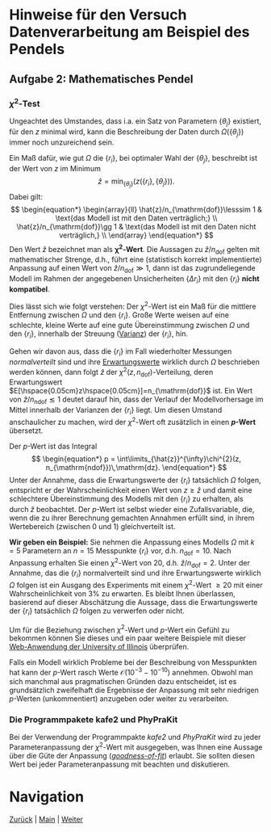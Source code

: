 # Hinweise für den Versuch Datenverarbeitung am Beispiel des Pendels

## Aufgabe 2: Mathematisches Pendel

### $\chi^{2}$-Test

Ungeachtet des Umstandes, dass i.a. ein Satz von Parametern $\{\theta_{j}\}$ existiert, für den $z$ minimal wird, kann die Beschreibung der Daten durch $\Omega(\{\theta_{j}\})$ immer noch unzureichend sein. 

Ein Maß dafür, wie gut $\Omega$ die $\{r_{i}\}$, bei optimaler Wahl der $\{\theta_{j}\}$, beschreibt ist der Wert von $z$ im Minimum
$$
\begin{equation*}
\hat{z}=\min_{\{\theta_{j}\}}\left(z(\{r_{i}\}, \{\theta_{j}\})\right).
\end{equation*}
$$
Dabei gilt: 
$$
\begin{equation*}
\begin{array}{ll}
\hat{z}/n_{\mathrm{dof}}\lesssim 1 & \text{das Modell ist mit den Daten verträglich;} \\
\hat{z}/n_{\mathrm{dof}}\gg 1 & \text{das Modell ist mit den Daten nicht verträglich,} \\
\end{array}
\end{equation*}
$$
Den Wert $\hat{z}$ bezeichnet man als **$\boldsymbol{\chi^{2}}$-Wert**. Die Aussagen zu $\hat{z}/n_{\mathrm{dof}}$ gelten mit mathematischer Strenge, d.h., führt eine (statistisch korrekt implementierte) Anpassung auf einen Wert von $\hat{z}/n_{\mathrm{dof}}\gg 1$, dann ist das zugrundeliegende Modell im Rahmen der angegebenen Unsicherheiten $\{\Delta r_{i}\}$ mit den $\{r_{i}\}$ **nicht kompatibel**. 

Dies lässt sich wie folgt verstehen: Der $\chi^{2}$-Wert ist ein Maß für die mittlere Entfernung zwischen $\Omega$ und den $\{r_{i}\}$. Große Werte weisen auf eine schlechte, kleine Werte auf eine gute Übereinstimmung zwischen $\Omega$ und den $\{r_{i}\}$, innerhalb der Streuung ([Varianz](https://de.wikipedia.org/wiki/Varianz_(Stochastik))) der $\{r_{i}\}$, hin. 

Gehen wir davon aus, dass die $\{r_{i}\}$ im Fall wiederholter Messungen *normalverteilt* sind und ihre [Erwartungswerte](https://de.wikipedia.org/wiki/Erwartungswert) wirklich durch $\Omega$ beschrieben werden können, dann folgt $\hat{z}$ der $\chi^{2}(z, n_{\mathrm{dof}})$-Verteilung, deren Erwartungswert $E[\hspace{0.05cm}z\hspace{0.05cm}]=n_{\mathrm{dof}}$ ist. Ein Wert von $\hat{z}/n_{\mathrm{ndof}}\lesssim1$ deutet darauf hin, dass der Verlauf der Modellvorhersage im Mittel innerhalb der Varianzen der $\{r_{i}\}$ liegt. Um diesen Umstand anschaulicher zu machen, wird der $\chi^{2}$-Wert oft zusätzlich in einen ***p*-Wert** übersetzt. 

Der *p*-Wert ist das Integral 
$$
\begin{equation*}
p = \int\limits_{\hat{z}}^{\infty}\chi^{2}(z, n_{\mathrm{ndof}})\,\mathrm{dz}.
\end{equation*}
$$
Unter der Annahme, dass die Erwartungswerte der $\{r_{i}\}$ tatsächlich $\Omega$ folgen, entspricht er der Wahrscheinlichkeit einen Wert von $z\geq\hat{z}$ und damit eine schlechtere Übereinstimmung des Modells mit den $\{r_{i}\}$ zu erhalten, als durch $\hat{z}$ beobachtet. Der *p*-Wert ist selbst wieder eine Zufallsvariable, die, wenn die zu ihrer Berechnung gemachten Annahmen erfüllt sind, in ihrem Wertebereich (zwischen 0 und 1) gleichverteilt ist. 

**Wir geben ein Beispiel:** Sie nehmen die Anpassung eines Modells $\Omega$ mit $k=5$ Parametern an $n=15$ Messpunkte $\{r_{i}\}$ vor, d.h. $n_{\mathrm{dof}}=10$. Nach Anpassung erhalten Sie einen $\chi^{2}$-Wert von 20, d.h. $\hat{z}/n_{\mathrm{dof}}=2$. Unter der Annahme, das die $\{r_{i}\}$ normalverteilt sind und ihre Erwartungswerte wirklich $\Omega$ folgen ist ein Ausgang des Experiments mit einem $\chi^{2}$-Wert $\geq20$ mit einer Wahrscheinlichkeit von 3% zu erwarten. Es bleibt Ihnen überlassen, basierend auf dieser Abschätzung die Aussage, dass die Erwartungswerte der $\{r_{i}\}$ tatsächlich $\Omega$ folgen zu verwerfen oder nicht. 

Um für die Beziehung zwischen $\chi^{2}$-Wert und *p*-Wert ein Gefühl zu bekommen können Sie dieses und ein paar weitere Beispiele mit dieser [Web-Anwendung der University of Illinois](http://courses.atlas.illinois.edu/spring2016/STAT/STAT200/pchisq.html) überprüfen. 

Falls ein Modell wirklich Probleme bei der Beschreibung von Messpunkten hat kann der *p*-Wert rasch Werte $\mathcal{O}(10^{-3}-10^{-10})$ annehmen. Obwohl man sich manchmal aus pragmatischen Gründen dazu entscheidet, ist es grundsätzlich zweifelhaft die Ergebnisse der Anpassung mit sehr niedrigen *p*-Werten (unkommentiert) anzugeben oder weiter zu verarbeiten. 

### Die Programmpakete kafe2 und PhyPraKit

Bei der Verwendung der Programmpakte *kafe2* und *PhyPraKit* wird zu jeder Parameteranpassung der $\chi^{2}$-Wert mit ausgegeben, was Ihnen eine Aussage über die Güte der Anpassung ([*goodness-of-fit*](https://en.wikipedia.org/wiki/Goodness_of_fit)) erlaubt. Sie sollten diesen Wert bei jeder Parameteranpassung mit beachten und diskutieren. 

# Navigation

[Zurück](https://gitlab.kit.edu/kit/etp-lehre/p1-praktikum/students/-/blob/main/Vorversuch/doc/Hinweise-Aufgabe-2-a.md) | [Main](https://gitlab.kit.edu/kit/etp-lehre/p1-praktikum/students/-/tree/main/Vorversuch) | [Weiter](https://gitlab.kit.edu/kit/etp-lehre/p1-praktikum/students/-/blob/main/Vorversuch/doc/Hinweise-Aufgabe-2-c.md)


